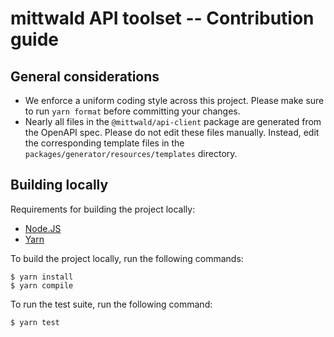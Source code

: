 # mittwald API toolset -- Contribution guide

## General considerations

- We enforce a uniform coding style across this project. Please make sure to run
  `yarn format` before committing your changes.
- Nearly all files in the `@mittwald/api-client` package are generated from the
  OpenAPI spec. Please do not edit these files manually. Instead, edit the
  corresponding template files in the `packages/generator/resources/templates`
  directory.

## Building locally

Requirements for building the project locally:

- [Node.JS](https://nodejs.org/)
- [Yarn](https://yarnpkg.com/)

To build the project locally, run the following commands:

```shell
$ yarn install
$ yarn compile
```

To run the test suite, run the following command:

```shell
$ yarn test
```
